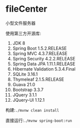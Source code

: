 # fileCenter
小型文件服务器

使用第三方开源库:

1. JDK 8
2. Spring Boot 1.5.2.RELEASE
3. Spring MVC 4.3.7.RELEASE
4. Spring Security 4.2.2.RELEASE
5. Spring Data JPA 1.11.1.RELEASE
6. Hibernate Validation 5.3.4.Final
7. SQLite 3.16.1
8. Thymeleaf 2.1.5.RELEASE
9. Guava  21.0
10. Bootstrap 3.3.7
11. JQuery 3.1.1
12. JQuery-UI 1.12.1


构建:`./mvnw clean install`

直接运行:`./mvnw spring-boot:run`